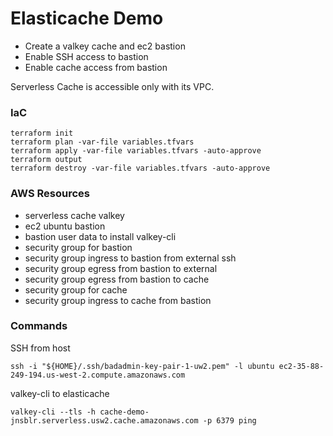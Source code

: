 # Elasticache Demo

* Create a valkey cache and ec2 bastion
* Enable SSH access to bastion
* Enable cache access from bastion

Serverless Cache is accessible only with its VPC.

### IaC

```shell
terraform init
terraform plan -var-file variables.tfvars
terraform apply -var-file variables.tfvars -auto-approve
terraform output
terraform destroy -var-file variables.tfvars -auto-approve
```

### AWS Resources

* serverless cache valkey
* ec2 ubuntu bastion
* bastion user data to install valkey-cli
* security group for bastion
* security group ingress to bastion from external ssh
* security group egress from bastion to external
* security group egress from bastion to cache
* security group for cache
* security group ingress to cache from bastion

### Commands

SSH from host

```shell
ssh -i "${HOME}/.ssh/badadmin-key-pair-1-uw2.pem" -l ubuntu ec2-35-88-249-194.us-west-2.compute.amazonaws.com
```

valkey-cli to elasticache

```shell
valkey-cli --tls -h cache-demo-jnsblr.serverless.usw2.cache.amazonaws.com -p 6379 ping
```
